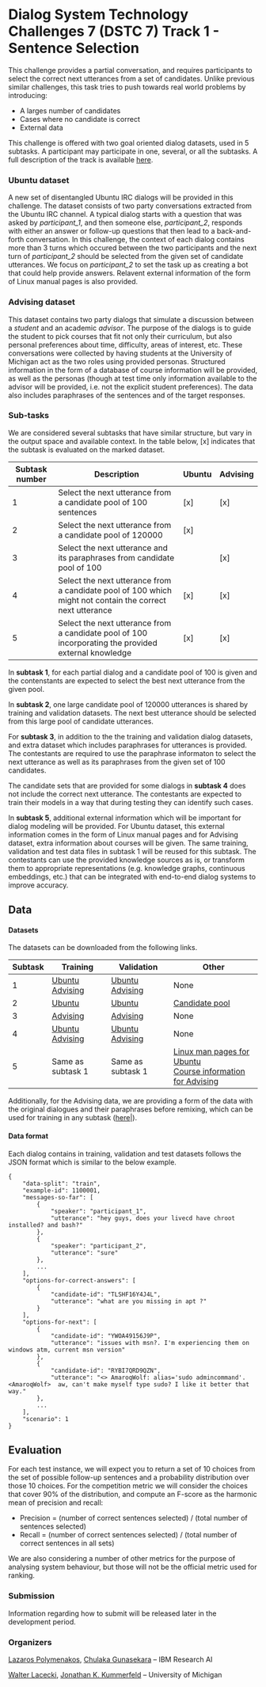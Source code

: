 # Dialog System Technology Challenges 7 (DSTC 7) Track 1 - Sentence Selection

This challenge provides a partial conversation, and requires participants to select the correct next utterances from a set of candidates.
Unlike previous similar challenges, this task tries to push towards real world problems by introducing:

- A larges number of candidates
- Cases where no candidate is correct
- External data

This challenge is offered with two goal oriented dialog datasets, used in 5 subtasks.
A participant may participate in one, several, or all the subtasks.
A full description of the track is available [here](http://workshop.colips.org/dstc7/proposals/DSTC%207%20Task%20Description%20-%20NOESIS_final.pdf "here").

### Ubuntu dataset

A new set of disentangled Ubuntu IRC dialogs will be provided in this challenge.
The dataset consists of two party conversations extracted from the Ubuntu IRC channel.
A typical dialog starts with a question that was asked by *participant_1*, and then someone else, *participant_2*, responds with either an answer or follow-up questions that then lead to a back-and-forth conversation.
In this challenge, the context of each dialog contains more than 3 turns which occured between the two participants and the next turn of *participant_2* should be selected from the given set of candidate utterances.
We focus on *participant_2* to set the task up as creating a bot that could help provide answers.
Relavent external information of the form of Linux manual pages is also provided.

### Advising dataset

This dataset contains two party dialogs that simulate a discussion between a *student* and an academic *advisor*.
The purpose of the dialogs is to guide the student to pick courses that fit not only their curriculum, but also personal preferences about time, difficulty, areas of interest, etc.
These conversations were collected by having students at the University of Michigan act as the two roles using provided personas.
Structured information in the form of a database of course information will be provided, as well as the personas (though at test time only information available to the advisor will be provided, i.e. not the explicit student preferences).
The data also includes paraphrases of the sentences and of the target responses.

### Sub-tasks

We are considered several subtasks that have similar structure, but vary in the output space and available context.
In the table below, [x] indicates that the subtask is evaluated on the marked dataset. 

|Subtask number|  Description | Ubuntu  | Advising   |
|--------------| ------------ | ------------ | ------------ |
|1|Select the next utterance from a candidate pool of 100 sentences |  [x] |  [x]  |
|2|Select the next utterance from a candidate pool of 120000  |  [x]  |   |
|3|Select the next utterance and its paraphrases from candidate pool of 100||[x]  |
|4|Select the next utterance from a candidate pool of 100 which might not contain the correct next utterance|  [x] |  [x]  |
|5|Select the next utterance from a candidate pool of 100 incorporating the provided external knowledge|  [x] |  [x]  |

In **subtask 1**, for each partial dialog and a candidate pool of 100 is given and the contenstants are expected to select the best next utterance from the given pool.

In **subtask 2**, one large candidate pool of 120000 utterances is shared by training and validation datasets.
The next best utterance should be selected from this large pool of candidate utterances.

For **subtask 3**, in addition to the the training and validation dialog datasets, and extra dataset which includes paraphrases for utterances is provided.
The contestants are required to use the paraphrase informaton to select the next utterance as well as its paraphrases from the given set of 100 candidates.

The candidate sets that are provided for some dialogs in **subtask 4** does not include the correct next utterance.
The contestants are expected to train their models in a way that during testing they can identify such cases.

In **subtask 5**, additional external information which will be important for dialog modeling will be provided.
For Ubuntu dataset, this external information comes in the form of Linux manual pages and for Advising dataset, extra information about courses will be given.
The same training, validation and test data files in subtask 1 will be reused for this subtask.
The contestants can use the provided knowledge sources as is, or transform them to appropriate representations (e.g. knowledge graphs, continuous embeddings, etc.) that can be integrated with end-to-end dialog systems to improve accuracy.


## Data

#### Datasets
The datasets can be downloaded from the following links.

| Subtask  | Training  | Validation   | Other|
| ------------ | ------------ | ------------ | ------------ |
| 1  | [Ubuntu](https://ibm.box.com/s/fsk885se8ieoape46uzk7ylhx1097kk9) <br>[Advising](https://ibm.box.com/s/sb5wloejbsbhrpfws0yuj1wbb28you2w) | [Ubuntu](https://ibm.box.com/s/rqb6bocovby1jau112y5wq99tz1fffp2) <br> [Advising](https://ibm.box.com/s/f53kcojriaqrj5taevtw3doaatq3sfjv) |None|
| 2  | [Ubuntu](https://ibm.box.com/s/i9o9gz37leycvxfqgdabh7478ep1dqo7)| [Ubuntu](https://ibm.box.com/s/ha4lcw6cjcwq6wseq5qv0t6ogxat2fhl) |[Candidate pool](https://ibm.box.com/s/uvwrmpzyt231ktl0kpcneheba8qi2ytf)|
| 3  |[Advising](https://ibm.box.com/s/kfev11bqpsvhwl8u2ko4fxb11kl9satq) |  [Advising](https://ibm.box.com/s/vhwmnt0kg1j1vx1j5wijez67mhjxjlnc) | None |
| 4  | [Ubuntu](https://ibm.box.com/s/ss7vaagg83qsycjv38bce6i8wsze8p9k) <br>[Advising](https://ibm.box.com/s/4p31ja8p83fehes0f6cuakr2wbdd4px9) | [Ubuntu](https://ibm.box.com/s/6jmxiavc50achlr7k4g5i5lgyspcsqbg) <br> [Advising](https://ibm.box.com/s/6jq99o1cz9m3env319s6e02ibtwksc1b) |None|
| 5  | Same as subtask 1| Same as subtask 1 |[Linux man pages for Ubuntu](https://ibm.box.com/s/7ro3t72tp0rcnggq5cgq9hq80fvh5pkh) <br> [Course information for Advising](https://ibm.box.com/s/lslz39r951fys52qqa3enl0ccods5lus)|

Additionally, for the Advising data, we are providing a form of the data with the original dialogues and their paraphrases before remixing, which can be used for training in any subtask ([here](https://ibm.box.com/s/qh9gbkjo8pg8uph3vysv9fjhp18407fx)|).

#### Data format
Each dialog contains in training, validation and test datasets follows the JSON format which is similar to the below example.
```
{
    "data-split": "train",
    "example-id": 1100001,
    "messages-so-far": [
        {
            "speaker": "participant_1",
            "utterance": "hey guys, does your livecd have chroot installed? and bash?"
        },
        {
            "speaker": "participant_2",
            "utterance": "sure"
        },
        ...
    ],
    "options-for-correct-answers": [
        {
            "candidate-id": "TLSHF16Y4J4L",
            "utterance": "what are you missing in apt ?"
        }
    ],
    "options-for-next": [
        {
            "candidate-id": "YWOA49156J9P",
            "utterance": "issues with msn?. I'm experiencing them on windows atm, current msn version"
        },
        {
            "candidate-id": "RYBI7QRD9QZN",
            "utterance": "<> AmaroqWolf: alias='sudo admincommand'.  <AmaroqWolf>  aw, can't make myself type sudo? I like it better that way."
        },
        ...
    ],
    "scenario": 1
}
```

## Evaluation

For each test instance, we will expect you to return a set of 10 choices from the set of possible follow-up sentences and a probability distribution over those 10 choices.
For the competition metric we will consider the choices that cover 90% of the distribution, and compute an F-score as the harmonic mean of precision and recall:

- Precision = (number of correct sentences selected) / (total number of sentences selected)
- Recall = (number of correct sentences selected) / (total number of correct sentences in all sets)

We are also considering a number of other metrics for the purpose of analysing system behaviour, but those will not be the official metric used for ranking.

### Submission

Information regarding how to submit will be released later in the development period.

### Organizers

[Lazaros Polymenakos](mailto:lcpolyme@us.ibm.com), [Chulaka Gunasekara](mailto:chulaka.gunasekara@ibm.com) – IBM Research AI

[Walter Lacecki](mailto:wlasecki@umich.edu), [Jonathan K. Kummerfeld](http://www.jkk.name) – University of Michigan
